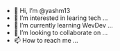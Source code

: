 - 👋 Hi, I’m @yashm13
- 👀 I’m interested in learing tech ...
- 🌱 I’m currently learning WevDev ...
- 💞️ I’m looking to collaborate on ...
- 📫 How to reach me ...

<!---
yashm13/yashm13 is a ✨ special ✨ repository because its `README.md` (this file) appears on your GitHub profile.
You can click the Preview link to take a look at your changes.
--->
